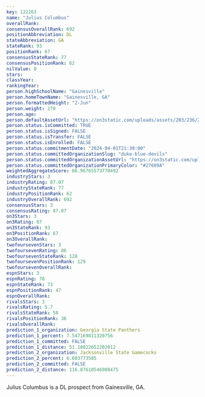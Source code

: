 ```yaml
---
key: 122263
name: "Julius Columbus"
overallRank: 
consensusOverallRank: 692
positionAbbreviation: DL
stateAbbreviation: GA
stateRank: 93
positionRank: 67
consensusStateRank: 77
consensusPositionRank: 62
nilValue: 0
stars: 
classYear: 
rankingYear: 
person.highSchoolName: "Gainesville"
person.homeTownName: "Gainesville, GA"
person.formattedHeight: "2-Jun"
person.weight: 270
person.age: 
person.defaultAssetUrl: "https://on3static.com/uploads/assets/203/236/236203.png"
person.status.isCommitted: TRUE
person.status.isSigned: FALSE
person.status.isTransfer: FALSE
person.status.isEnrolled: FALSE
person.status.commitmentDate: "2024-04-01T21:30:00"
person.status.committedOrganizationSlug: "duke-blue-devils"
person.status.committedOrganizationAssetUrl: "https://on3static.com/uploads/assets/912/149/149912.svg"
person.status.committedOrganizationPrimaryColor: "#27609A"
weightedAggregateScore: 86.96765573770492
industryStars: 3
industryRating: 87.07
industryStateRank: 77
industryPositionRank: 62
industryOverallRank: 692
consensusStars: 3
consensusRating: 87.07
on3Stars: 3
on3Rating: 87
on3StateRank: 93
on3PositionRank: 67
on3OverallRank: 
twofoursevenStars: 3
twofoursevenRating: 86
twofoursevenStateRank: 128
twofoursevenPositionRank: 129
twofoursevenOverallRank: 
espnStars: 3
espnRating: 78
espnStateRank: 73
espnPositionRank: 47
espnOverallRank: 
rivalsStars: 3
rivalsRating: 5.7
rivalsStateRank: 58
rivalsPositionRank: 36
rivalsOverallRank: 
prediction_1_organization: Georgia State Panthers
prediction_1_percent: 7.547169811320756
prediction_1_committed: FALSE
prediction_1_distance: 51.18022652202012
prediction_2_organization: Jacksonville State Gamecocks
prediction_2_percent: 6.603773585
prediction_2_committed: FALSE
prediction_2_distance: 116.87610546908475
---
```

Julius Columbus is a DL prospect from Gainesville, GA.